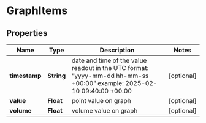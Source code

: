 

# GraphItems


## Properties

| Name | Type | Description | Notes |
|------------ | ------------- | ------------- | -------------|
|**timestamp** | **String** | date and time of the value readout in the UTC format: “yyyy-mm-dd hh-mm-ss +00:00” example: 2025-02-10 09:40:00 +00:00 |  [optional] |
|**value** | **Float** | point value on graph |  [optional] |
|**volume** | **Float** | volume value on graph |  [optional] |



